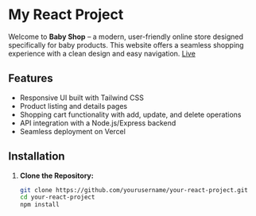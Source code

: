 # My React Project

Welcome to **Baby Shop** – a modern, user-friendly online store designed specifically for baby products. This website offers a seamless shopping experience with a clean design and easy navigation.
[Live]([URL](https://baby-shop-six.vercel.app/))


## Features

- Responsive UI built with Tailwind CSS
- Product listing and details pages
- Shopping cart functionality with add, update, and delete operations
- API integration with a Node.js/Express backend
- Seamless deployment on Vercel

## Installation

1. **Clone the Repository:**

   ```bash
   git clone https://github.com/yourusername/your-react-project.git
   cd your-react-project
   npm install
